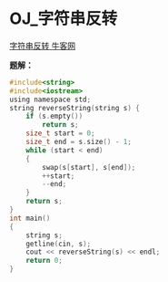 # OJ_字符串反转

[字符串反转 牛客网](https://www.nowcoder.com/practice/e45e078701ab4e4cb49393ae30f1bb04?tpId=37&&tqId=21235&rp=1&ru=/activity/oj&qru=/ta/huawei/question-ranking)

**题解：**

~~~C
#include<string>
#include<iostream>
using namespace std;
string reverseString(string s) {
	if (s.empty())
		return s;
	size_t start = 0;
	size_t end = s.size() - 1;
	while (start < end)
	{
		swap(s[start], s[end]);
		++start;
		--end;
	}
	return s;
}
int main()
{
	string s;
	getline(cin, s);
	cout << reverseString(s) << endl;
	return 0;
}
~~~

